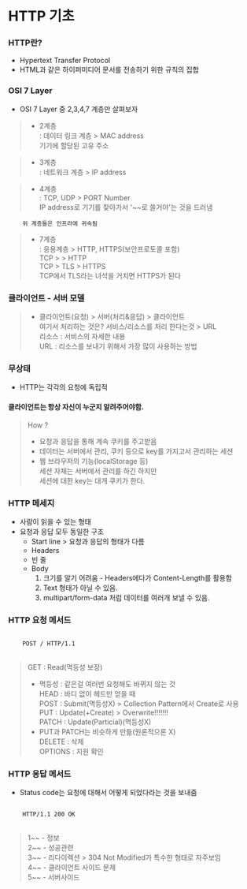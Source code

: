 # HTTP 기초

### HTTP란?

* Hypertext Transfer Protocol
* HTML과 같은 하이퍼미디어 문서를 전송하기 위한 규칙의 집합


### OSI 7 Layer

* OSI 7 Layer 중 2,3,4,7 계층만 살펴보자

> - 2계층   
> : 데이터 링크 계층 > MAC address   
> 기기에 할당된 고유 주소   

> - 3계층   
> : 네트워크 계층 > IP address   

> - 4계층   
> : TCP, UDP > PORT Number   
>  IP address로 기기를 찾아가서 '~~로 쓸거야'는 것을 드러냄   

        위 계층들은 인프라에 귀속됨

> - 7계층   
> : 응용계층 > HTTP, HTTPS(보안프로토콜 포함)   
> TCP >     > HTTP   
> TCP > TLS > HTTPS   
>  TCP에서 TLS라는 녀석을 거치면 HTTPS가 된다    


### 클라이언트 - 서버 모델

> * 클라이언트(요청) > 서버(처리&응답) > 클라이언트   
> 여기서 처리하는 것은? 서비스/리소스를 처리 한다는것 > URL   
> 리소스 : 서비스의 자세한 내용   
> URL  : 리소스를 보내기 위해서 가장 많이 사용하는 방법   


### 무상태

* HTTP는 각각의 요청에 독립적

#### 클라이언트는 항상 자신이 누군지 알려주어야함.
> How ?   
> - 요청과 응답을 통해 계속 쿠키를 주고받음   
> - 데이터는 서버에서 관리, 쿠키 등으로 key를 가지고서 관리하는 세션   
> - 웹 브라우저의 기능(localStorage 등)      
세션 자체는 서버에서 관리를 하긴 하지만   
세션에 대한 key는 대개 쿠키가 한다.   


### HTTP 메세지
* 사람이 읽을 수 있는 형태
* 요청과 응답 모두 동일한 구조
  * Start line > 요청과 응답의 형태가 다름
  * Headers
  * 빈 줄
  * Body
    1. 크기를 알기 어려움 - Headers에다가 Content-Length를 활용함
    2. Text 형태가 아닐 수 있음.
    3. multipart/form-data 처럼 데이터를 여러개 보낼 수 있음.

### HTTP 요청 메서드
<pre>
<code>
    POST / HTTP/1.1
</code>
</pre>
> GET : Read(멱등성 보장)   
> * 멱등성 : 같은걸 여러번 요청해도 바뀌지 않는 것   
> HEAD : 바디 없이 헤드만 얻을 때   
> POST : Submit(멱등성X) > Collection Pattern에서 Create로 사용   
> PUT : Update(+Create) > Overwrite!!!!!!!   
> PATCH : Update(Particial)(멱등성X)   
> * PUT과 PATCH는 비슷하게 만듦(원론적으론 X)   
> DELETE : 삭제   
> OPTIONS : 지원 확인   

### HTTP 응답 메서드
* Status code는 요청에 대해서 어떻게 되었다라는 것을 보내줌
<pre>
<code>
    HTTP/1.1 200 OK
</code>
</pre>
> 1~~ - 정보   
> 2~~ - 성공관련   
> 3~~ - 리다이렉션 > 304 Not Modified가 특수한 형태로 자주보임   
> 4~~ - 클라이언트 사이드 문제   
> 5~~ - 서버사이드    


